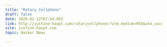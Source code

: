 ```yaml
---
title: "Rotary Cellphone"
draft: false
date: 2020-02-12T07:54:05Z
link: http://justine-haupt.com/rotarycellphone/?utm_medium=RSS&utm_source=hune
site: justine-haupt.com
topic: Hacker News  

---
```

